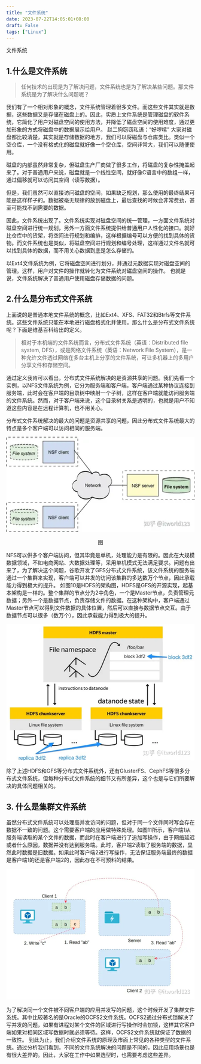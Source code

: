 ```yaml
---
title: "文件系统"
date: 2023-07-22T14:05:01+08:00
draft: False
tags: ["Linux"]
---
```


文件系统

## 1.什么是文件系统

> 任何技术的出现是为了解决问题，文件系统也是为了解决某些问题。那文件系统是为了解决什么问题呢？

我们有了一个相对形象的概念，文件系统管理着很多文件。而这些文件其实就是数据，这些数据又是存储在磁盘上的。因此，实质上文件系统是管理磁盘的软件系统，它简化了用户对磁盘空间的使用方法，并降低了磁盘空间的使用难度，通过更加形象的方式将磁盘中的数据展示给用户。 赵二狗窃窃私语：“好啰嗦” 大家对磁盘都比较清楚，其实就是存储数据的地方，我们可以将磁盘与仓库类比。类似一个空仓库，一个没有格式化的磁盘就好像一个空仓库，空间非常大，我们可以随便使用。

磁盘的内部虽然非常复杂，但磁盘生产厂商做了很多工作，将磁盘的复杂性掩盖起来了。对于普通用户来说，磁盘就是一个线性空间，就好像C语言中的数组一样，通过偏移就可以访问其空间（读写数据）。

但是，我们虽然可以直接访问磁盘的空间，如果缺乏规划，那么使用的最终结果可能是这样样子的。数据被毫无规律的放到磁盘上，最后查找的时候会非常费劲，甚至可能找不到需要的数据。

因此，文件系统出现了。文件系统实现对磁盘空间的统一管理，一方面文件系统对磁盘空间进行统一规划，另外一方面文件系统提供给普通用户人性化的接口。就好比仓库中的货架，将空间进行规划和编排，这样根据编号可以方便的找到具体的货物。而文件系统也是类似，将磁盘空间进行规划和编号处理，这样通过文件名就可以找到具体的数据，而不用关心数据到底是怎么存储的。

以Ext4文件系统为例，它将磁盘空间进行划分，并通过元数据实现对磁盘空间的管理。这样，用户对文件的操作就转化为文件系统对磁盘空间的操作。
也就是说，文件系统解决了普通用户使用磁盘存储数据的问题。



## 2.什么是分布式文件系统

上面说的是普通本地文件系统的概念，比如Ext4、XFS、FAT32和Btrfs等文件系统。这些文件系统只能在本地进行磁盘格式化并使用。那么什么是分布式文件系统呢？下面是维基百科给出的定义。

> 相对于本机端的文件系统而言，分布式文件系统（英语：Distributed file system, DFS），或是网络文件系统（英语：Network File System），是一种允许文件透过网络在多台主机上分享的文件系统，可让多机器上的多用户分享文件和存储空间。

通过定义我肯可以看出，分布式文件系统解决的是资源共享的问题。我们先看一个实例，以NFS文件系统为例，它分为服务端和客户端，客户端通过某种协议连接到服务端，此时会在客户端的目录树中映射一个子树，这样在客户端就能访问服务端的文件系统。然而，对于客户端来说，这个目录树关系是透明的，也就是用户不知道这些内容是在远程计算机，也不用关心。

分布式文件系统解决的最大的问题是资源共享的问题，因此分布式文件系统最大的特点是多个客户端可以访问相同的服务端。

![](img/image-20230722144244153.png)
<center>图</center>

NFS可以供多个客户端访问，但其毕竟是单机，处理能力是有限的。因此在大规模数据领域，不如电商网站、大数据处理等，采用单机模式无法满足要求。问题有出来了，为了解决这个问题，谷歌开发了GFS分布式文件系统，该文件系统的服务端通过一个集群来实现，客户端可以并发的访问该集群的多达数万个节点，因此承载能力得到极大的提升。 如图10是HDFS的架构图，HDFS是GFS的开源实现，起基本架构是一样的。整个集群的节点分为2中角色，一个是Master节点，负责管理元数据；另外一个是数据节点，负责存储文件的数据。在这种架构中，客户端通过Master节点可以得到文件数据的具体位置，然后可以直接与数据节点交互。由于数据节点可以很多（数万个），因此承载能力得到极大的提升。

![](img/image-20230722144410718.png)

除了上述HDFS和GFS等分布式文件系统外，还有GlusterFS、CephFS等很多分布式文件系统，但每种分布式文件系统的细节又有所差异，这个也是与它们所要解决的具体问题相关的。

  

## 3. 什么是集群文件系统

虽然分布式文件系统可以处理高并发访问的问题，但对于同一个文件同时写会存在数据不一致的问题。这个需要客户端的应用做特殊处理。如图11所示，客户端1从服务端读取的某个文件的数据，而此时在客户端进行了追加写操作，由于网络延迟或者什么原因，数据并没有达到服务端。此时，客户端2读取了服务端的数据，显然此时数据是旧数据。如果此时客户端2进行写操作，无法保证服务端最终的数据是客户端1的还是客户端2的，因此存在不可预料的结果。

![](img/image-20230722144420210.png)

为了解决同一个文件被不同客户端的应用并发写的问题，这个时候开发了集群文件系统。其中比较著名的是Oracle的OCFS2文件系统。OCFS2通过分布式锁解决了写并发的问题，如果有进程对某个文件的区域进行写操作时会加锁，这样其它客户端如果对相同区域写数据时就必须等待。这样，OCFS2文件系统就保证了数据的一致性。 到此为止，我们介绍文件系统的原理及市面上常见的各种类型的文件系统。通过分析我们看到，不同的文件系统解决的问题是不同的，因此应用场景也是有很大差异的。因此，大家在工作中如果选型时，也需要考虑这些差异。